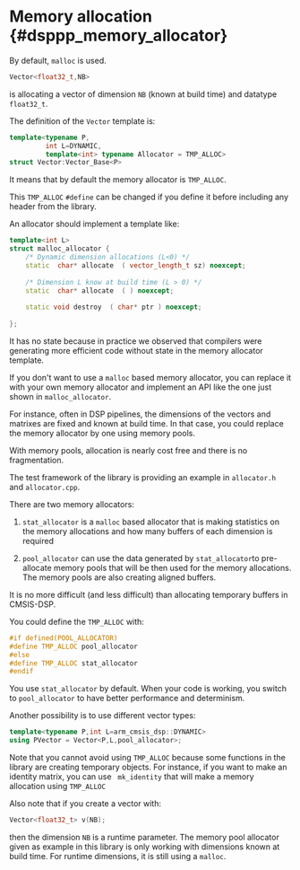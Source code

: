 # Memory allocation {#dsppp_memory_allocator}

By default, `malloc` is used.

```cpp
Vector<float32_t,NB>
```

is allocating a vector of dimension `NB` (known at build time) and datatype `float32_t`.

The definition of the `Vector` template is:

```cpp
template<typename P,
         int L=DYNAMIC,
         template<int> typename Allocator = TMP_ALLOC>
struct Vector:Vector_Base<P>
```

It means that by default the memory allocator is `TMP_ALLOC`.

This `TMP_ALLOC` `#define` can be changed if you define it before including any header from the library.

An allocator should implement a template like:

```cpp
template<int L>
struct malloc_allocator {
    /* Dynamic dimension allocations (L<0) */
    static  char* allocate  ( vector_length_t sz) noexcept;
        
    /* Dimension L know at build time (L > 0) */
    static  char* allocate  ( ) noexcept;
    
    static void destroy  ( char* ptr ) noexcept;
   
};
```

It has no state because in practice we observed that compilers were generating more efficient code without state in the memory allocator template.

If you don't want to use a `malloc` based memory allocator, you can replace it with your own memory allocator and implement an API like the one just shown in `malloc_allocator`.

For instance, often in DSP pipelines, the dimensions of the vectors and matrixes are fixed and known at build time.
In that case, you could replace the memory allocator by one using memory pools.

With memory pools, allocation is nearly cost free and there is no fragmentation.

The test framework of the library is providing an example in `allocator.h` and `allocator.cpp`.

There are two memory allocators:

1. `stat_allocator` is a `malloc` based allocator that is making statistics on the memory allocations and how many buffers of each dimension is required

2. `pool_allocator` can use the data generated by `stat_allocator`to pre-allocate memory pools that will be then used for the memory allocations. The memory pools are also creating aligned buffers.

It is no more difficult (and less difficult) than allocating temporary buffers in CMSIS-DSP.

You could define the `TMP_ALLOC` with:

```cpp
#if defined(POOL_ALLOCATOR)
#define TMP_ALLOC pool_allocator
#else 
#define TMP_ALLOC stat_allocator
#endif
```

You use `stat_allocator` by default. When your code is working, you switch to `pool_allocator` to have better performance and determinism.

Another possibility is to use different vector types:

```cpp
template<typename P,int L=arm_cmsis_dsp::DYNAMIC>
using PVector = Vector<P,L,pool_allocator>;
```

Note that you cannot avoid using `TMP_ALLOC` because some functions in the library are creating temporary objects. For instance, if you want to make an identity matrix, you can use ` mk_identity` that will make a memory allocation using `TMP_ALLOC`

Also note that if you create a vector with:

```cpp
Vector<float32_t> v(NB);
```

then the dimension `NB` is a runtime parameter. The memory pool allocator given as example in this library is only working with dimensions known at build time. For runtime dimensions, it is still using a `malloc`.

